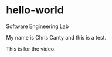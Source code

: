 # hello-world
Software Engineering Lab

My name is Chris Canty and this is a test.


This is for the video.
